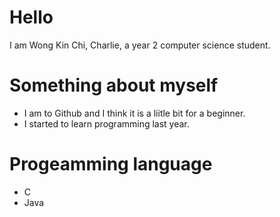 # Hello
I am Wong Kin Chi, Charlie, a year 2 computer science student.
# Something  about myself
  - I am to Github and I think it is a liitle bit for a beginner.
 - I started to learn programming last year.
 # Progeamming language
 - C
 - Java

